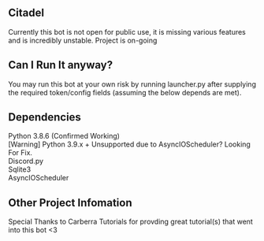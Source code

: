 ## Citadel
Currently this bot is not open for public use, it is missing various features and is incredibly unstable. Project is on-going
## Can I Run It anyway?
You may run this bot at your own risk by running launcher.py after supplying the required token/config fields (assuming the below depends are met).
## Dependencies
Python 3.8.6 (Confirmed Working)  
[Warning] Python 3.9.x + Unsupported due to AsyncIOScheduler? Looking For Fix.    
Discord.py  
Sqlite3  
AsyncIOScheduler  
## Other Project Infomation  
Special Thanks to Carberra Tutorials for provding great tutorial(s) that went into this bot <3